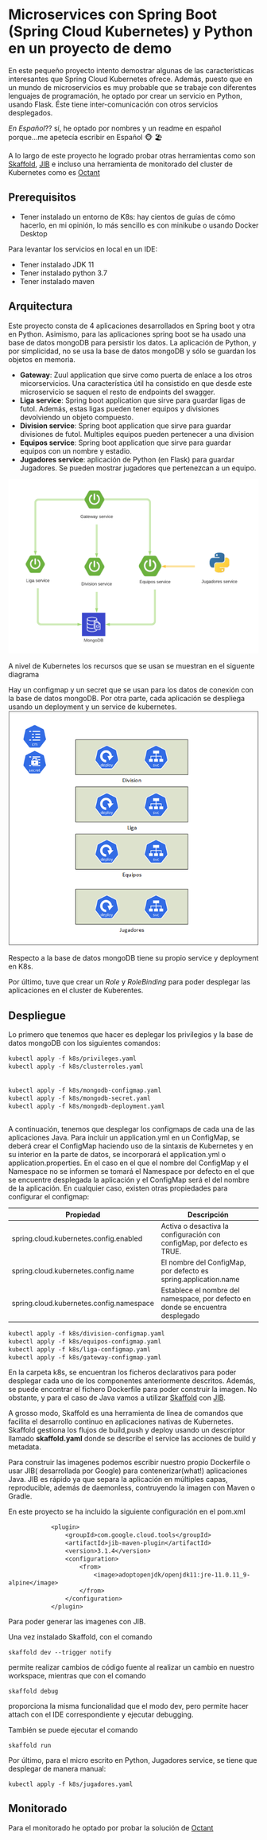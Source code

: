 # Microservices con Spring Boot (Spring Cloud Kubernetes) y Python en un proyecto de demo


En este pequeño proyecto intento demostrar algunas de las características interesantes que Spring Cloud Kubernetes ofrece. Además, puesto que en un mundo de microservicios es muy probable que se trabaje con diferentes lenguajes de programación, he optado por crear un servicio en Python, usando Flask. Éste tiene inter-comunicación con otros servicios desplegados. 

_En Español_??
sí, he optado por nombres y un readme en español porque...me apetecía escribir en Español 🐵 🏖️ 


A lo largo de este proyecto he logrado probar otras herramientas como son [Skaffold](https://skaffold.dev/), [JIB](https://skaffold.dev/docs/pipeline-stages/builders/jib/) e incluso una herramienta de monitorado del cluster de Kubernetes como es [Octant](https://octant.dev/)



## Prerequisitos ##
- Tener instalado un entorno de K8s: hay cientos de guías de cómo hacerlo, en mi opinión, lo más sencillo es con minikube o usando Docker Desktop

Para levantar los servicios en local en un IDE:

- Tener instalado JDK 11
- Tener instalado python 3.7
- Tener instalado maven

## Arquitectura ##

Este proyecto consta de 4 aplicaciones desarrollados en Spring boot y otra en Python. Asimismo, para las aplicaciones spring boot se ha usado una base de datos mongoDB para persistir los datos. La aplicación de Python, y por simplicidad, no se usa la base de datos mongoDB y sólo se guardan los objetos en memoria.

- **Gateway**: Zuul application que sirve como puerta de enlace a los otros micorservicios. Una característica útil ha consistido en que desde este microservicio se saquen el resto de endpoints del swagger. 
- **Liga service**: Spring boot application que sirve para guardar ligas de futol. Además, estas ligas pueden tener equipos y divisiones devolviendo un objeto compuesto.
- **Division service**: Spring boot application que sirve para guardar divisiones de futol. Multiples equipos pueden pertenecer a una division 
- **Equipos service**: Spring boot application que sirve para guardar equipos con un nombre y estadio. 
- **Jugadores service**: aplicación de Python (en Flask) para guardar Jugadores. Se pueden mostrar jugadores que pertenezcan a un equipo.

<img src="img/architecture_1.png" title="Architecture1">

A nivel de Kubernetes los recursos que se usan se muestran en el siguente diagrama

Hay un configmap y un secret que se usan para los datos de conexión con la base de datos mongoDB. Por otra parte, cada aplicación se despliega usando un deployment y un service de kubernetes. 
<img src="img/architecture_2.png" title="Architecture2">

Respecto a la base de datos mongoDB tiene su propio service y deployment en K8s.

Por último, tuve que crear un _Role_ y _RoleBinding_ para poder desplegar las aplicaciones en el cluster de Kuberentes.


## Despliegue ##

Lo primero que tenemos que hacer es deplegar los privilegios y la base de datos mongoDB con los siguientes comandos:

```
kubectl apply -f k8s/privileges.yaml
kubectl apply -f k8s/clusterroles.yaml


kubectl apply -f k8s/mongodb-configmap.yaml
kubectl apply -f k8s/mongodb-secret.yaml
kubectl apply -f k8s/mongodb-deployment.yaml


```

A continuación, tenemos que desplegar los configmaps de cada una de las aplicaciones Java. Para incluir un application.yml en un ConfigMap, se deberá crear el ConfigMap haciendo uso de la sintaxis de Kubernetes y en su interior en la parte de datos, se incorporará el application.yml o application.properties. En el caso en el que el nombre del ConfigMap y el Namespace no se informen se tomará el Namespace por defecto en el que se encuentre desplegada la aplicación y el ConfigMap será el del nombre de la aplicación. En cualquier caso, existen otras propiedades para configurar el configmap:

| Propiedad | Descripción |
| ------------- | ------------- |
| spring.cloud.kubernetes.config.enabled | Activa o desactiva la configuración con configMap, por defecto es TRUE. |
| spring.cloud.kubernetes.config.name |	El nombre del ConfigMap, por defecto es spring.application.name|
|spring.cloud.kubernetes.config.namespace	|	Establece el nombre del namespace, por defecto en donde se encuentra desplegado|

```
kubectl apply -f k8s/division-configmap.yaml
kubectl apply -f k8s/equipos-configmap.yaml
kubectl apply -f k8s/liga-configmap.yaml
kubectl apply -f k8s/gateway-configmap.yaml

```

En la carpeta k8s, se encuentran los ficheros declarativos para poder desplegar cada uno de los componentes anteriormente descritos. Además, se puede encontrar el fichero Dockerfile para poder construir la imagen. No obstante, y para el caso de Java vamos a utilizar [Skaffold](https://skaffold.dev/) con [JIB](https://skaffold.dev/docs/pipeline-stages/builders/jib/). 

A grosso modo, Skaffold es una herramienta de línea de comandos que facilita el desarrollo continuo en aplicaciones nativas de Kubernetes. Skaffold gestiona los flujos de build,push y deploy usando un descriptor llamado **skaffold.yaml** donde se describe el service las acciones de build y metadata. 

Para construir las imagenes podemos escribir nuestro propio Dockerfile o usar JIB( desarrollada por Google) para contenerizar(what!) aplicaciones Java. JIB es rápido ya que separa la aplicación en múltiples capas, reproducible, además de daemonless, contruyendo la imagen con Maven o Gradle. 

En este proyecto se ha incluido la siguiente configuración en el pom.xml

```
            <plugin>
				<groupId>com.google.cloud.tools</groupId>
				<artifactId>jib-maven-plugin</artifactId>
				<version>3.1.4</version>
				<configuration>
					<from>
						<image>adoptopenjdk/openjdk11:jre-11.0.11_9-alpine</image>
					</from>
				</configuration>
			</plugin>
```

Para poder generar las imagenes con JIB. 

Una vez instalado Skaffold, con el comando 

```
skaffold dev --trigger notify

```
permite realizar cambios de código fuente al realizar un cambio en nuestro workspace, mientras que con el comando

```
skaffold debug

```
proporciona la misma funcionalidad que el modo dev, pero permite hacer attach con el IDE correspondiente y ejecutar debugging.

También se puede ejecutar el comando

```
skaffold run

```

Por último, para el micro escrito en Python, Jugadores service, se tiene que desplegar de manera manual:


```
kubectl apply -f k8s/jugadores.yaml

```


## Monitorado ##

Para el monitorado he optado por probar la solución de [Octant](https://octant.dev/)
